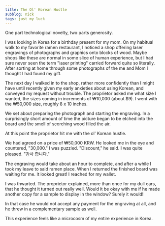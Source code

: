 ```yaml
---
title: The Ol' Korean Hustle
subblog: nick
tags: just my luck
---
```


One part technological novelty, two parts generosity.

I was looking in Korea for a birthday present for my mom. On my habitual walk to my favorite ramen restaurant, I noticed a shop offering laser engravings of photographs and graphics onto blocks of wood. Maybe shops like these are normal in some slice of human experience, but I had sure never seen the term "laser printing" carried forward quite so literally. After sorting at home through some photographs of the me and Mom I thought I had found my gift.

The next day I walked in to the shop, rather more confidently than I might have until recently given my early anxieties about using Korean, and conveyed my request without trouble. The proprietor asked me what size I wanted, the sizes coming in increments of ₩10,000 (about $9). I went with the ₩50,000 size, roughly 8 x 10 inches.

We set about preparing the photograph and starting the engraving. In a surprisingly short amount of time the picture began to be etched into the board and the smell of scorching wood filled the air.

At this point the proprietor hit me with the ol' Korean hustle.

<!-- MORE -->

We had agreed on a price of ₩50,000 KRW. He looked me in the eye and countered, "30,000." I was puzzled. "Discount," he said. I was quite pleased. "감사 합니다."

The engraving would take about an hour to complete, and after a while I took my leave to said ramen place. When I returned the finished board was waiting for me. It looked great! I reached for my wallet.

I was thwarted. The proprietor explained, more than once for my dull ears, that he thought it turned out really well. Would it be okay with me if he made another copy for a sample to display in the window? Surely it would!

In that case he would not accept any payment for the engraving at all, and he threw in a complementary sample as well.

This experience feels like a microcosm of my entire experience in Korea.
